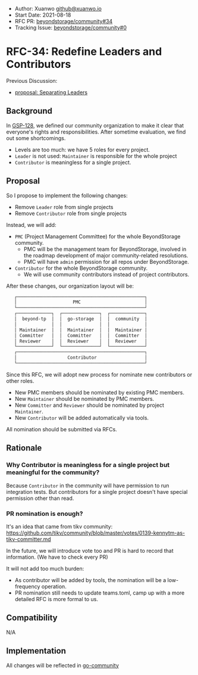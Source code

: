 - Author: Xuanwo <github@xuanwo.io>
- Start Date: 2021-08-18
- RFC PR: [beyondstorage/community#34](https://github.com/beyondstorage/community/pull/34)
- Tracking Issue: [beyondstorage/community#0](https://github.com/beyondstorage/community/issues/0)

# RFC-34: Redefine Leaders and Contributors

Previous Discussion:

- [proposal: Separating Leaders](https://github.com/beyondstorage/community/issues/26)

## Background

In [GSP-128], we defined our community organization to make it clear that everyone's rights and responsibilities. After sometime evaluation, we find out some shortcomings.

- Levels are too much: we have 5 roles for every project.
- `Leader` is not used: `Maintainer` is responsible for the whole project
- `Contributor` is meaningless for a single project.

## Proposal

So I propose to implement the following changes:

- Remove `Leader` role from single projects
- Remove `Contributor` role from single projects

Instead, we will add:

- `PMC` (Project Management Committee) for the whole BeyondStorage community.
  - PMC will be the management team for BeyondStorage, involved in the roadmap development of major community-related resolutions.
  - PMC will have `admin` permission for all repos under BeyondStorage.
- `Contributor` for the whole BeyondStorage community.
  - We will use community contributors instead of project contributors.

After these changes, our organization layout will be:

```txt
   ┌────────────────────────────────────────────────┐
   │                     PMC                        │
   └────────────────────────────────────────────────┘
   ┌─────────────┐  ┌──────────────┐  ┌─────────────┐
   │  beyond-tp  │  │  go-storage  │  │  community  │
   │             │  │              │  │             │
   │ Maintainer  │  │  Maintainer  │  │  Maintainer │
   │ Committer   │  │  Committer   │  │  Committer  │
   │ Reviewer    │  │  Reviewer    │  │  Reviewer   │
   └─────────────┘  └──────────────┘  └─────────────┘
   ┌────────────────────────────────────────────────┐
   │                   Contributor                  │
   └────────────────────────────────────────────────┘
```

Since this RFC, we will adopt new process for nominate new contributors or other roles.

- New PMC members should be nominated by existing PMC members.
- New `Maintainer` should be nominated by PMC members.
- New `Committer` and `Reviewer` should be nominated by project `Maintainer`.
- New `Contributor` will be added automatically via tools.

All nomination should be submitted via RFCs.

## Rationale

### Why Contributor is meaningless for a single project but meaningful for the community?

Because `Contributor` in the community will have permission to run integration tests. But contributors for a single project doesn't have special permission other than read.

### PR nomination is enough?

It's an idea that came from tikv community: https://github.com/tikv/community/blob/master/votes/0139-kennytm-as-tikv-committer.md

In the future, we will introduce vote too and PR is hard to record that information. (We have to check every PR)

It will not add too much burden:

- As contributor will be added by tools, the nomination will be a low-frequency operation.
- PR nomination still needs to update teams.toml, camp up with a more detailed RFC is more formal to us.

## Compatibility

N/A

## Implementation

All changes will be reflected in [go-community](https://github.com/beyondstorage/go-community)

[GSP-128]: https://github.com/beyondstorage/go-storage/blob/master/docs/rfcs/128-community-organization.md
